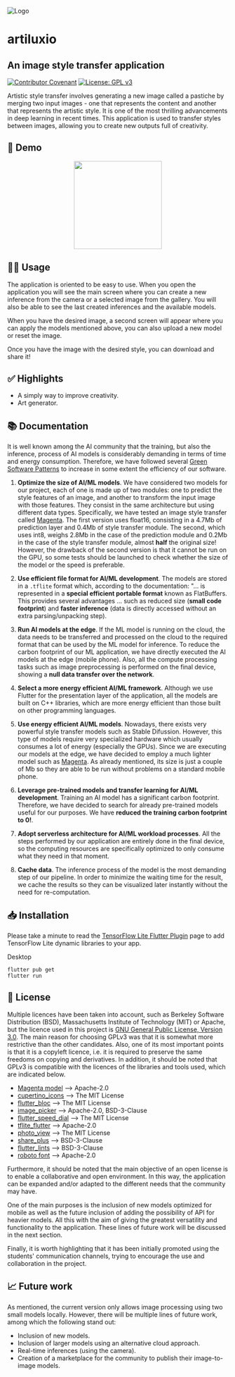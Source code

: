 ![Logo](https://user-images.githubusercontent.com/53833717/221363833-8f73ec79-bfe4-4144-961f-e2a950a24254.png)
# **artiluxio**
## An image style transfer application
[![Contributor Covenant](https://img.shields.io/badge/Contributor%20Covenant-2.1-4baaaa.svg)](code_of_conduct.md)
[![License: GPL v3](https://img.shields.io/badge/License-GPLv3-blue.svg)](https://www.gnu.org/licenses/gpl-3.0)


Artistic style transfer involves generating a new image called a pastiche by merging two input images - one that represents the content and another that represents the artistic style. It is one of the most thrilling advancements in deep learning in recent times. This application is used to transfer styles between images, allowing you to create new outputs full of creativity.

## 🤖 Demo

<p align="center">
 <img src="demo.gif" width='200'/>
</p>

## 🫳🏼 Usage

The application is oriented to be easy to use.
When you open the application you will see the main screen where you can create a new inference from the camera or a selected image from the gallery.
You will also be able to see the last created inferences and the available models.

When you have the desired image, a second screen will appear where you can apply the models mentioned above, you can also upload a new model or reset the image.

Once you have the image with the desired style, you can download and share it! 

## ✅ Highlights

- A simply way to improve creativity.
- Art generator.

## 📚 Documentation

It is well known among the AI community that the training, but also the inference, process of AI models is considerably demanding in terms of time and energy consumption. Therefore, we have followed several [Green Software Patterns](https://patterns.greensoftware.foundation/) to increase in some extent the efficiency of our software.

1. **Optimize the size of AI/ML models**. We have considered two models for our project, each of one is made up of two modules: one to predict the style features of an image, and another to transform the input image with those features. They consist in the same architecture but using different data types. Specifically, we have tested an image style transfer called [Magenta](https://tfhub.dev/google/magenta/arbitrary-image-stylization-v1-256/2). The first version uses float16, consisting in a 4.7Mb of prediction layer and 0.4Mb of style transfer module. The second, which uses int8, weighs 2.8Mb in the case of the prediction module and 0.2Mb in the case of the style transfer module, almost **half** the original size! However, the drawback of the second version is that it cannot be run on the GPU, so some tests should be launched to check whether the size of the model or the speed is preferable.

2. **Use efficient file format for AI/ML development**. The models are stored in a `.tflite` format which, according to the documentation: "... is represented in a **special efficient portable format** known as FlatBuffers. This provides several advantages ... such as reduced size (**small code footprint**) and **faster inference** (data is directly accessed without an extra parsing/unpacking step).

3. **Run AI models at the edge**. If the ML model is running on the cloud, the data needs to be transferred and processed on the cloud to the required format that can be used by the ML model for inference. To reduce the carbon footprint of our ML application, we have directly executed the AI models at the edge (mobile phone). Also, all the compute processing tasks such as image preprocessing is performed on the final device, showing a **null data transfer over the network**.

4. **Select a more energy efficient AI/ML framework**. Although we use Flutter for the presentation layer of the application, all the models are built on C++ libraries, which are more energy efficient than those built on other programming languages.

5. **Use energy efficient AI/ML models**. Nowadays, there exists very powerful style transfer models such as Stable Difussion. However, this type of models require very specialized hardware which usually consumes a lot of energy (especially the GPUs). Since we are executing our models at the edge, we have decided to employ a much lighter model such as  [Magenta](https://tfhub.dev/google/magenta/arbitrary-image-stylization-v1-256/2). As already mentioned, its size is just a couple of Mb so they are able to be run without problems on a standard mobile phone.

6. **Leverage pre-trained models and transfer learning for AI/ML development**. Training an AI model has a significant carbon footprint. Therefore, we have decided to search for already pre-trained models useful for our purposes. We have **reduced the training carbon footprint to 0!**.

7. **Adopt serverless architecture for AI/ML workload processes**. All the steps performed by our application are entirely done in the final device, so the computing resources are specifically optimized to only consume what they need in that moment.

8. **Cache data**. The inference process of the model is the most demanding step of our pipeline. In order to minimize the waiting time for the result, we cache the results so they can be visualized later instantly without the need for re-computation.

## 📥 Installation

Please take a minute to read the [TensorFlow Lite Flutter Plugin](https://pub.dev/packages/tflite_flutter) page to add TensorFlow Lite dynamic libraries to your app.

Desktop
```
flutter pub get
flutter run
```

## 📜 License

Multiple licences have been taken into account, such as Berkeley Software Distribution (BSD), Massachusetts Institute of Technology (MIT) or Apache, but the licence used in this project is [GNU General Public License, Version 3.0](https://www.gnu.org/licenses/gpl-3.0.en.html). The main reason for choosing GPLv3 was that it is somewhat more restrictive than the other candidates. Also, one of its most important points is that it is a copyleft licence,
i.e. it is required to preserve the same freedoms on copying and derivatives. In addition, it should be noted that GPLv3 is compatible with the licences of the libraries and tools used, which are indicated below.

- [Magenta model](https://github.com/magenta/magenta) --> Apache-2.0
- [cupertino_icons](https://pub.dev/packages/cupertino_icons/license) --> The MIT License
- [flutter_bloc](https://pub.dev/packages/flutter_bloc) --> The MIT License
- [image_picker](https://pub.dev/packages/image_picker/license) --> Apache-2.0, BSD-3-Clause
- [flutter_speed_dial](https://pub.dev/packages/flutter_speed_dial) --> The MIT License
- [tflite_flutter](https://pub.dev/packages/tflite_flutter) --> Apache-2.0
- [photo_view](https://pub.dev/packages/photo_view) --> The MIT License
- [share_plus](https://pub.dev/packages/share_plus/license) --> BSD-3-Clause
- [flutter_lints](https://pub.dev/packages/flutter_lints) --> BSD-3-Clause
- [roboto font](https://github.com/googlefonts/roboto) --> Apache-2.0

Furthermore, it should be noted that the main objective of an open license is to enable a collaborative and open environment. In this way, the application can be expanded and/or adapted to the different needs that the community may have.

One of the main purposes is the inclusion of new models optimized for mobile as well as the future inclusion of adding the possibility of API for heavier models. All this with the aim of giving the greatest versatility and functionality to the application.  These lines of future work will be discussed in the next section.

Finally, it is worth highlighting that it has been initially promoted using the students' communication channels, trying to encourage the use and collaboration in the project.

## 📈 Future work

As mentioned, the current version only allows image processing using two small models locally. However, there will be multiple lines of future work, among which the following stand out:

- Inclusion of new models.
- Inclusion of larger models using an alternative cloud approach.
- Real-time inferences (using the camera).
- Creation of a marketplace for the community to publish their image-to-image models.
